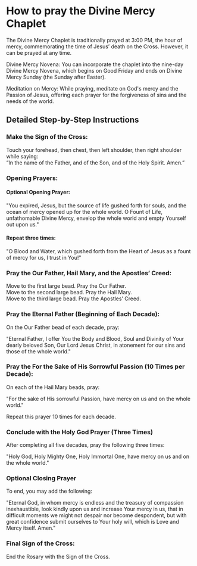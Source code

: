 
# How to pray the Divine Mercy Chaplet

The Divine Mercy Chaplet is traditionally prayed at 3:00 PM, the hour of mercy, commemorating the time of Jesus’ death on the Cross. However, it can be prayed at any time.  

Divine Mercy Novena: You can incorporate the chaplet into the nine-day Divine Mercy Novena, which begins on Good Friday and ends on Divine Mercy Sunday (the Sunday after Easter).  

Meditation on Mercy: While praying, meditate on God's mercy and the Passion of Jesus, offering each prayer for the forgiveness of sins and the needs of the world.

## Detailed Step-by-Step Instructions

### Make the Sign of the Cross:
 
 Touch your forehead, then chest, then left shoulder, then right shoulder while saying:  
 “In the name of the Father, and of the Son, and of the Holy Spirit. Amen.”

### Opening Prayers:

#### Optional Opening Prayer:

"You expired, Jesus, but the source of life gushed forth for souls, and the ocean of mercy opened up for the whole world. O Fount of Life, unfathomable Divine Mercy, envelop the whole world and empty Yourself out upon us."

#### Repeat three times:

"O Blood and Water, which gushed forth from the Heart of Jesus as a fount of mercy for us, I trust in You!"

### Pray the Our Father, Hail Mary, and the Apostles’ Creed:

Move to the first large bead. Pray the Our Father.  
Move to the second large bead. Pray the Hail Mary.  
Move to the third large bead. Pray the Apostles’ Creed.

### Pray the Eternal Father (Beginning of Each Decade):

On the Our Father bead of each decade, pray:

"Eternal Father, I offer You the Body and Blood, Soul and Divinity of Your dearly beloved Son, Our Lord Jesus Christ, in atonement for our sins and those of the whole world."

### Pray the For the Sake of His Sorrowful Passion (10 Times per Decade):

On each of the Hail Mary beads, pray:

"For the sake of His sorrowful Passion, have mercy on us and on the whole world."

Repeat this prayer 10 times for each decade.

### Conclude with the Holy God Prayer (Three Times)

After completing all five decades, pray the following three times:

"Holy God, Holy Mighty One, Holy Immortal One, have mercy on us and on the whole world."

### Optional Closing Prayer

To end, you may add the following:

"Eternal God, in whom mercy is endless and the treasury of compassion inexhaustible, look kindly upon us and increase Your mercy in us, that in difficult moments we might not despair nor become despondent, but with great confidence submit ourselves to Your holy will, which is Love and Mercy itself. Amen."

### Final Sign of the Cross:

End the Rosary with the Sign of the Cross.
